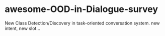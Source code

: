 # awesome-OOD-in-Dialogue-survey
New Class Detection/Discovery in task-oriented conversation system. new intent, new slot...
